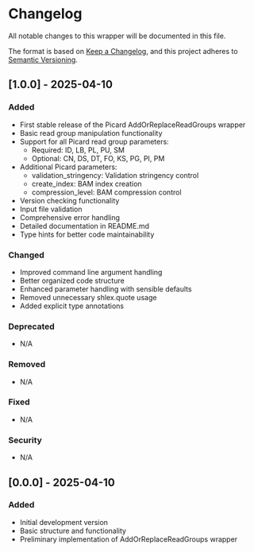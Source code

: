 # Changelog

All notable changes to this wrapper will be documented in this file.

The format is based on [Keep a Changelog](https://keepachangelog.com/en/1.0.0/),
and this project adheres to [Semantic Versioning](https://semver.org/spec/v2.0.0.html).

## [1.0.0] - 2025-04-10

### Added
- First stable release of the Picard AddOrReplaceReadGroups wrapper
- Basic read group manipulation functionality
- Support for all Picard read group parameters:
  - Required: ID, LB, PL, PU, SM
  - Optional: CN, DS, DT, FO, KS, PG, PI, PM
- Additional Picard parameters:
  - validation_stringency: Validation stringency control
  - create_index: BAM index creation
  - compression_level: BAM compression control
- Version checking functionality
- Input file validation
- Comprehensive error handling
- Detailed documentation in README.md
- Type hints for better code maintainability

### Changed
- Improved command line argument handling
- Better organized code structure
- Enhanced parameter handling with sensible defaults
- Removed unnecessary shlex.quote usage
- Added explicit type annotations

### Deprecated
- N/A

### Removed
- N/A

### Fixed
- N/A

### Security
- N/A

## [0.0.0] - 2025-04-10

### Added
- Initial development version
- Basic structure and functionality
- Preliminary implementation of AddOrReplaceReadGroups wrapper 